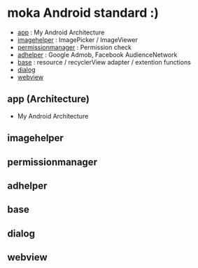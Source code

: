 # moka Android standard :) 

- [app](app/) : My Android Architecture
- [imagehelper](imagehelper/) : ImagePicker / ImageViewer
- [permissionmanager](permissionmanager/) : Permission check
- [adhelper](adhelper/) : Google Admob, Facebook AudienceNetwork
- [base](base/) : resource / recyclerView adapter / extention functions
- [dialog](dialog/)
- [webview](webview/)

## app (Architecture)

- My Android Architecture

## imagehelper

## permissionmanager

## adhelper

## base

## dialog

## webview
